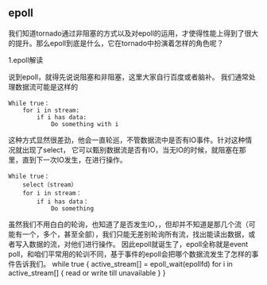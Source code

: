 ## epoll

我们知道tornado通过非阻塞的方式以及对epoll的运用，才使得性能上得到了很大的提升。那么epoll到底是什么，它在tornado中扮演着怎样的角色呢？

1.epoll解读

说到epoll，就得先说说阻塞和非阻塞，这里大家自行百度或者脑补。
我们通常处理数据流可能是这样的
```
While true：
    for i in stream:
        if i has data:
            Do something with i
```

这种方式显然很差劲，他会一直轮巡，不管数据流中是否有IO事件。针对这种情况就出现了select，
它可以甄别数据流是否有IO，当无IO的时候，就阻塞在那里，直到下一次IO发生，在进行操作。
```
While true：
    select（stream）
    for i in stream：
        if i has data：
            Do something
```

虽然我们不用白白的轮询，也知道了是否发生IO，，但却并不知道是那几个流（可能有一个，多个，甚至全部），我们只能无差别轮询所有流，找出能读出数据，或者写入数据的流，对他们进行操作。
因此epoll就诞生了，epoll全称就是event poll，和咱们平常用的轮训不同，基于事件的epoll会把哪个数据流发生了怎样的事件告诉我们。
while true {
	active_stream[] = epoll_wait(epollfd)
	for i in active_stream[] {
		read or write till unavailable
	}
}